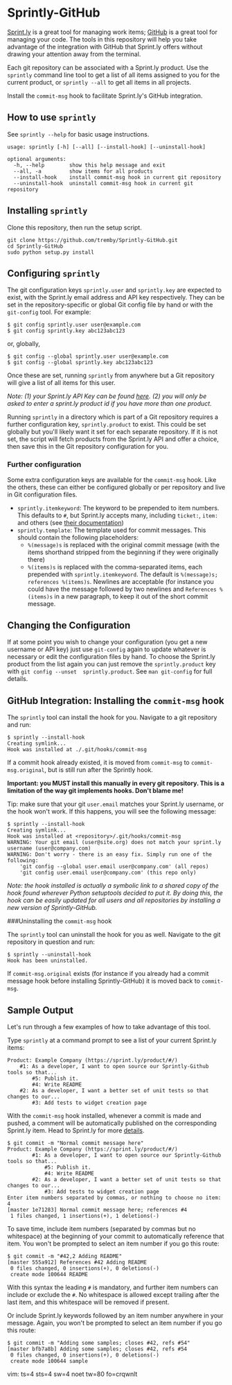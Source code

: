 Sprintly-GitHub
===============

[Sprint.ly](http://sprint.ly/ 'Sprint.ly') is a great tool for managing work 
items; [GitHub](http://github.com 'GitHub') is a great tool for managing your 
code. The tools in this repository will help you take advantage of the 
integration with GitHub that Sprint.ly offers without drawing your attention 
away from the terminal.

Each git repository can be associated with a Sprint.ly product. Use the 
`sprintly` command line tool to get a list of all items assigned to you for the 
current product, or `sprintly --all` to get all items in all projects.

Install the `commit-msg` hook to facilitate Sprint.ly's GitHub integration.

How to use `sprintly`
---------------------

See `sprintly --help` for basic usage instructions.

	usage: sprintly [-h] [--all] [--install-hook] [--uninstall-hook]

	optional arguments:
	  -h, --help        show this help message and exit
	  --all, -a         show items for all products
	  --install-hook    install commit-msg hook in current git repository
	  --uninstall-hook  uninstall commit-msg hook in current git repository

Installing `sprintly`
---------------------

Clone this repository, then run the setup script.

	git clone https://github.com/tremby/Sprintly-GitHub.git
	cd Sprintly-GitHub
	sudo python setup.py install

Configuring `sprintly`
----------------------

The git configuration keys `sprintly.user` and `sprintly.key` are expected to 
exist, with the Sprint.ly email address and API key respectively. They can be 
set in the repository-specific or global Git config file by hand or with the 
`git-config` tool. For example:

	$ git config sprintly.user user@example.com
	$ git config sprintly.key abc123abc123

or, globally,

	$ git config --global sprintly.user user@example.com
	$ git config --global sprintly.key abc123abc123

Once these are set, running `sprintly` from anywhere but a Git repository will 
give a list of all items for this user.

*Note: (1) your Sprint.ly API Key can be found 
[here](https://sprint.ly/account/profile/). (2) you will only be asked to enter 
a sprint.ly product id if you have more than one product.*

Running `sprintly` in a directory which is part of a Git repository requires a 
further configuration key, `sprintly.product` to exist. This could be set 
globally but you'll likely want it set for each separate repository. If it is 
not set, the script will fetch products from the Sprint.ly API and offer a 
choice, then save this in the Git repository configuration for you.

### Further configuration

Some extra configuration keys are available for the `commit-msg` hook. Like the 
others, these can either be configured globally or per repository and live in 
Git configuration files.

-	`sprintly.itemkeyword`: The keyword to be prepended to item numbers. 
	This defaults to `#`, but Sprint.ly accepts many, including `ticket:`, 
	`item:` and others (see [their 
	documentation](http://help.sprint.ly/knowledgebase/articles/108139-available-scm-vcs-commands))
-	`sprintly.template`: The template used for commit messages. This should 
	contain the following placeholders:
	-	`%(message)s` is replaced with the original commit message (with the 
		items shorthand stripped from the beginning if they were originally 
		there) 
	-	`%(items)s` is replaced with the comma-separated items, each 
		prepended with `sprintly.itemkeyword`.
	The default is `%(message)s; references %(items)s`. Newlines are 
	acceptable (for instance you could have the message followed by two newlines 
	and `References %(items)s` in a new paragraph, to keep it out of the short 
	commit message.

Changing the Configuration
--------------------------

If at some point you wish to change your configuration (you get a new username 
or API key) just use `git-config` again to update whatever is necessary or edit 
the configuration files by hand. To choose the Sprint.ly product from the list 
again you can just remove the `sprintly.product` key with `git config --unset 
sprintly.product`. See `man git-config` for full details.

GitHub Integration: Installing the `commit-msg` hook
----------------------------------------------------

The `sprintly` tool can install the hook for you. Navigate to a git repository and run:

	$ sprintly --install-hook
	Creating symlink...
	Hook was installed at ./.git/hooks/commit-msg

If a commit hook already existed, it is moved from `commit-msg` to 
`commit-msg.original`, but is still run after the Sprintly hook.

**Important: you MUST install this manually in every git repository. This is a 
limitation of the way git implements hooks. Don't blame me!**

Tip: make sure that your git `user.email` matches your Sprint.ly username, or 
the hook won't work. If this happens, you will see the following message:

	$ sprintly --install-hook
	Creating symlink...
	Hook was installed at <repository>/.git/hooks/commit-msg
	WARNING: Your git email (user@site.org) does not match your sprint.ly username (user@company.com)
	WARNING: Don't worry - there is an easy fix. Simply run one of the following:
		'git config --global user.email user@company.com' (all repos)
		'git config user.email user@company.com' (this repo only)

*Note: the hook installed is actually a symbolic link to a shared copy of the 
hook found wherever Python setuptools decided to put it. By doing this, the hook 
can be easily updated for all users and all repositories by installing a new 
version of Sprintly-GitHub.*

###Uninstalling the `commit-msg` hook

The `sprintly` tool can uninstall the hook for you as well. Navigate to the git 
repository in question and run:

	$ sprintly --uninstall-hook
	Hook has been uninstalled.

If `commit-msg.original` exists (for instance if you already had a commit 
message hook before installing Sprintly-GitHub) it is moved back to 
`commit-msg`.

Sample Output
-------------

Let's run through a few examples of how to take advantage of this tool.

Type `sprintly` at a command prompt to see a list of your current Sprint.ly 
items:

	Product: Example Company (https://sprint.ly/product/#/)
		#1: As a developer, I want to open source our Sprintly-Github tools so that...
			#5: Publish it.
			#4: Write README
		#2: As a developer, I want a better set of unit tests so that changes to our...
			#3: Add tests to widget creation page

With the `commit-msg` hook installed, whenever a commit is made and pushed, a 
comment will be automatically published on the corresponding Sprint.ly item. 
Head to Sprint.ly for more 
[details](http://support.sprint.ly/kb/integration/available-scmvcs-commands 
'Sprint.ly SCM/VCS Commands').

	$ git commit -m "Normal commit message here"
	Product: Example Company (https://sprint.ly/product/#/)
			#1: As a developer, I want to open source our Sprintly-Github tools so that...
				#5: Publish it.
				#4: Write README
			#2: As a developer, I want a better set of unit tests so that changes to our...
				#3: Add tests to widget creation page
	Enter item numbers separated by commas, or nothing to choose no item: 4
	[master 1e71283] Normal commit message here; references #4
	 1 files changed, 1 insertions(+), 1 deletions(-)

To save time, include item numbers (separated by commas but no whitespace) at 
the beginning of your commit to automatically reference that item. You won't be 
prompted to select an item number if you go this route:

	$ git commit -m "#42,2 Adding README"
	[master 555a912] References #42 Adding README
	 0 files changed, 0 insertions(+), 0 deletions(-)
	 create mode 100644 README

With this syntax the leading `#` is mandatory, and further item numbers can 
include or exclude the `#`. No whitespace is allowed except trailing after the 
last item, and this whitespace will be removed if present.

Or include Sprint.ly keywords followed by an item number anywhere in your 
message. Again, you won't be prompted to select an item number if you go this 
route:

	$ git commit -m "Adding some samples; closes #42, refs #54"
	[master bfb7a8b] Adding some samples; closes #42, refs #54
	 0 files changed, 0 insertions(+), 0 deletions(-)
	 create mode 100644 sample

vim: ts=4 sts=4 sw=4 noet tw=80 fo=crqwnlt
